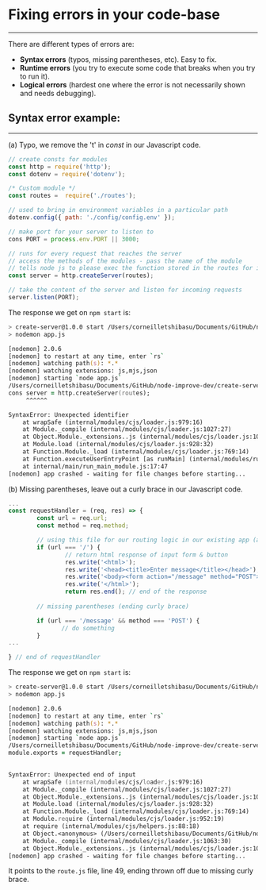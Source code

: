 # Fixing errors in your code-base
- - - -  - - - - - - - - - - - - - - 

There are different types of errors are:

* **Syntax errors** (typos, missing parentheses, etc). Easy to fix.
* **Runtime errors** (you try to execute some code that breaks when you try to run it).
* **Logical errors** (hardest one where the error is not necessarily shown and needs debugging).

## Syntax error example:
- - - - - - - - - - - - - - -

(a) Typo, we remove the 't' in _const_ in our Javascript code.

```javascript
// create consts for modules
const http = require('http');
const dotenv = require('dotenv');

/* Custom module */
const routes =  require('./routes');

// used to bring in environment variables in a particular path
dotenv.config({ path: './config/config.env' });

// make port for your server to listen to
cons PORT = process.env.PORT || 3000;

// runs for every request that reaches the server
// access the methods of the modules - pass the name of the module
// tells node js to please exec the function stored in the routes for incoming requests
const server = http.createServer(routes);

// take the content of the server and listen for incoming requests
server.listen(PORT);
``` 
The response we get on ``` npm start ``` is:

```zsh
> create-server@1.0.0 start /Users/corneilletshibasu/Documents/GitHub/node-improve-dev/create-server
> nodemon app.js

[nodemon] 2.0.6
[nodemon] to restart at any time, enter `rs`
[nodemon] watching path(s): *.*
[nodemon] watching extensions: js,mjs,json
[nodemon] starting `node app.js`
/Users/corneilletshibasu/Documents/GitHub/node-improve-dev/create-server/app.js:17
cons server = http.createServer(routes);
     ^^^^^^

SyntaxError: Unexpected identifier
    at wrapSafe (internal/modules/cjs/loader.js:979:16)
    at Module._compile (internal/modules/cjs/loader.js:1027:27)
    at Object.Module._extensions..js (internal/modules/cjs/loader.js:1092:10)
    at Module.load (internal/modules/cjs/loader.js:928:32)
    at Function.Module._load (internal/modules/cjs/loader.js:769:14)
    at Function.executeUserEntryPoint [as runMain] (internal/modules/run_main.js:72:12)
    at internal/main/run_main_module.js:17:47
[nodemon] app crashed - waiting for file changes before starting...
```
(b) Missing parentheses, leave out a curly brace in our Javascript code.

```javascript
...
const requestHandler = (req, res) => {
        const url = req.url;
        const method = req.method;

        // using this file for our routing logic in our existing app (app.js)
        if (url === '/') {
                // return html response of input form & button
                res.write('<html>');
                res.write('<head><title>Enter message</title></head>');
                res.write('<body><form action="/message" method="POST"><input type="text" name="message"><button type="submit">Send</button></form></body>');
                res.write('</html>');
                return res.end(); // end of the response
        
        // missing parentheses (ending curly brace)

        if (url === '/message' && method === 'POST') {
               // do something
        }
...

} // end of requestHandler
```
The response we get on ``` npm start ``` is:

```zsh
> create-server@1.0.0 start /Users/corneilletshibasu/Documents/GitHub/node-improve-dev/create-server
> nodemon app.js

[nodemon] 2.0.6
[nodemon] to restart at any time, enter `rs`
[nodemon] watching path(s): *.*
[nodemon] watching extensions: js,mjs,json
[nodemon] starting `node app.js`
/Users/corneilletshibasu/Documents/GitHub/node-improve-dev/create-server/routes.js:49
module.exports = requestHandler;
                                

SyntaxError: Unexpected end of input
    at wrapSafe (internal/modules/cjs/loader.js:979:16)
    at Module._compile (internal/modules/cjs/loader.js:1027:27)
    at Object.Module._extensions..js (internal/modules/cjs/loader.js:1092:10)
    at Module.load (internal/modules/cjs/loader.js:928:32)
    at Function.Module._load (internal/modules/cjs/loader.js:769:14)
    at Module.require (internal/modules/cjs/loader.js:952:19)
    at require (internal/modules/cjs/helpers.js:88:18)
    at Object.<anonymous> (/Users/corneilletshibasu/Documents/GitHub/node-improve-dev/create-server/app.js:6:17)
    at Module._compile (internal/modules/cjs/loader.js:1063:30)
    at Object.Module._extensions..js (internal/modules/cjs/loader.js:1092:10)
[nodemon] app crashed - waiting for file changes before starting...
```
It points to the ``` route.js ``` file, line 49, ending thrown off due to missing curly brace.